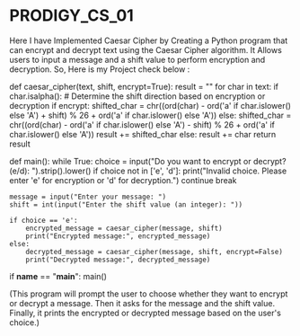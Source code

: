 # PRODIGY_CS_01
Here I have Implemented Caesar Cipher by Creating a Python program that can encrypt and decrypt text using the Caesar Cipher algorithm. It Allows users to input a message and a shift value to perform encryption and decryption.
So, Here is my Project check below :

def caesar_cipher(text, shift, encrypt=True):
    result = ""
    for char in text:
        if char.isalpha():
            # Determine the shift direction based on encryption or decryption
            if encrypt:
                shifted_char = chr((ord(char) - ord('a' if char.islower() else 'A') + shift) % 26 + ord('a' if char.islower() else 'A'))
            else:
                shifted_char = chr((ord(char) - ord('a' if char.islower() else 'A') - shift) % 26 + ord('a' if char.islower() else 'A'))
            result += shifted_char
        else:
            result += char
    return result

def main():
    while True:
        choice = input("Do you want to encrypt or decrypt? (e/d): ").strip().lower()
        if choice not in ['e', 'd']:
            print("Invalid choice. Please enter 'e' for encryption or 'd' for decryption.")
            continue
        break
    
    message = input("Enter your message: ")
    shift = int(input("Enter the shift value (an integer): "))
    
    if choice == 'e':
        encrypted_message = caesar_cipher(message, shift)
        print("Encrypted message:", encrypted_message)
    else:
        decrypted_message = caesar_cipher(message, shift, encrypt=False)
        print("Decrypted message:", decrypted_message)

if __name__ == "__main__":
    main()

(This program will prompt the user to choose whether they want to encrypt or decrypt a message. Then it asks for the message and the shift value. Finally, it prints the encrypted or decrypted message based on the user's choice.) 
